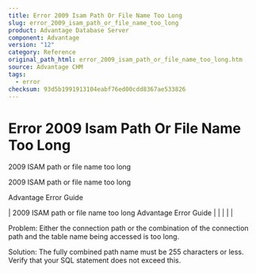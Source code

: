 ```yaml
---
title: Error 2009 Isam Path Or File Name Too Long
slug: error_2009_isam_path_or_file_name_too_long
product: Advantage Database Server
component: Advantage
version: "12"
category: Reference
original_path_html: error_2009_isam_path_or_file_name_too_long.htm
source: Advantage CHM
tags:
  - error
checksum: 93d5b1991913104eabf76ed00cdd8367ae533826
---
```


# Error 2009 Isam Path Or File Name Too Long

2009 ISAM path or file name too long

2009 ISAM path or file name too long

Advantage Error Guide

| 2009 ISAM path or file name too long  Advantage Error Guide |  |  |  |  |

Problem: Either the connection path or the combination of the connection path and the table name being accessed is too long.

Solution: The fully combined path name must be 255 characters or less. Verify that your SQL statement does not exceed this.
